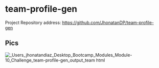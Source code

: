 # team-profile-gen

Project Repository address: https://github.com/JhonatanDP/team-profile-gen

## Pics
![_Users_jhonatandiaz_Desktop_Bootcamp_Modules_Module-10_Challenge_team-profile-gen_output_team html](https://user-images.githubusercontent.com/106892660/186500874-171aff70-602c-4e02-86a5-fce1bc302326.png)

